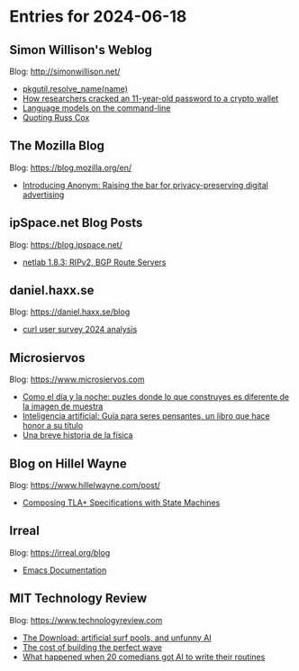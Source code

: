 # Entries for 2024-06-18
## Simon Willison's Weblog 
Blog: http://simonwillison.net/ 

- [pkgutil.resolve_name(name)](https://simonwillison.net/2024/Jun/17/pkgutil-resolve-name/#atom-everything)
- [How researchers cracked an 11-year-old password to a crypto wallet](https://simonwillison.net/2024/Jun/17/how-researchers-cracked-an-11-year-old-password-to-a-crypto-wall/#atom-everything)
- [Language models on the command-line](https://simonwillison.net/2024/Jun/17/cli-language-models/#atom-everything)
- [Quoting Russ Cox](https://simonwillison.net/2024/Jun/17/russ-cox/#atom-everything)
## The Mozilla Blog 
Blog: https://blog.mozilla.org/en/ 

- [Introducing Anonym: Raising the bar for privacy-preserving digital advertising](https://blog.mozilla.org/en/mozilla/mozilla-anonym-raising-the-bar-for-privacy-preserving-digital-advertising/)
## ipSpace.net Blog Posts 
Blog: https://blog.ipspace.net/ 

- [netlab 1.8.3: RIPv2, BGP Route Servers](https://blog.ipspace.net/2024/06/netlab-1-8-3-rip-bgp.html?utm_source=atom_feed)
## daniel.haxx.se 
Blog: https://daniel.haxx.se/blog 

- [curl user survey 2024 analysis](https://daniel.haxx.se/blog/2024/06/17/curl-user-survey-2024-analysis/)
## Microsiervos 
Blog: https://www.microsiervos.com 

- [Como el día y la noche: puzles donde lo que construyes es diferente de la imagen de muestra](https://www.microsiervos.com/archivo/puzzles-y-rubik/dia-noche-puzles-diferente-imagen-muestra.html)
- [Inteligencia artificial: Guía para seres pensantes, un libro que hace honor a su título](https://www.microsiervos.com/archivo/libros/inteligencia-artificial-melanie-mitchell.html)
- [Una breve historia de la física](https://www.microsiervos.com/archivo/frases-citas/breve-historia-fisica.html)
## Blog on Hillel Wayne 
Blog: https://www.hillelwayne.com/post/ 

- [Composing TLA+ Specifications with State Machines](https://www.hillelwayne.com/post/composing-tla/)
## Irreal 
Blog: https://irreal.org/blog 

- [Emacs Documentation](https://irreal.org/blog/?p=12247)
## MIT Technology Review 
Blog: https://www.technologyreview.com 

- [The Download: artificial surf pools, and unfunny AI](https://www.technologyreview.com/2024/06/17/1093925/the-download-artificial-surf-pools-and-unfunny-ai/)
- [The cost of building the perfect wave](https://www.technologyreview.com/2024/06/17/1093388/surf-pools-ocean-climate-change-water-scarcity/)
- [What happened when 20 comedians got AI to write their routines](https://www.technologyreview.com/2024/06/17/1093740/what-happened-when-20-comedians-got-ai-to-write-their-routines/)
